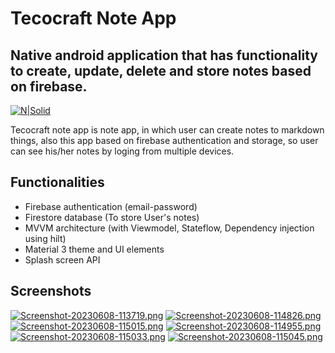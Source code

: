 # Tecocraft Note App
## Native android application that has functionality to create, update, delete and store notes based on firebase.

[![N|Solid](https://www.tecocraft.com/wp-content/uploads/2022/05/Tecocraft-logo-header.png)](https://www.tecocraft.com/)

Tecocraft note app is note app, in which user can create notes to markdown things, also this app based on firebase authentication and storage, so user can see his/her notes by loging from multiple devices.

## Functionalities

- Firebase authentication (email-password)
- Firestore database (To store User's notes)
- MVVM architecture (with Viewmodel, Stateflow, Dependency injection using hilt)
- Material 3 theme and UI elements
- Splash screen API

## Screenshots
[![Screenshot-20230608-113719.png](https://i.postimg.cc/T3Lh2FrV/Screenshot-20230608-113719.png)](https://postimg.cc/LJSmNyQ5)   [![Screenshot-20230608-114826.png](https://i.postimg.cc/HxXXpCZK/Screenshot-20230608-114826.png)](https://postimg.cc/WFphnxP6)   [![Screenshot-20230608-115015.png](https://i.postimg.cc/9Q9WgFrv/Screenshot-20230608-115015.png)](https://postimg.cc/dhqPLFRB)  [![Screenshot-20230608-114955.png](https://i.postimg.cc/qqmRrbTS/Screenshot-20230608-114955.png)](https://postimg.cc/p5FxYByJ) [![Screenshot-20230608-115033.png](https://i.postimg.cc/vZwRB7ZN/Screenshot-20230608-115033.png)](https://postimg.cc/SJd11M86) [![Screenshot-20230608-115045.png](https://i.postimg.cc/GmV8kdcg/Screenshot-20230608-115045.png)](https://postimg.cc/cv7LWqtf)
